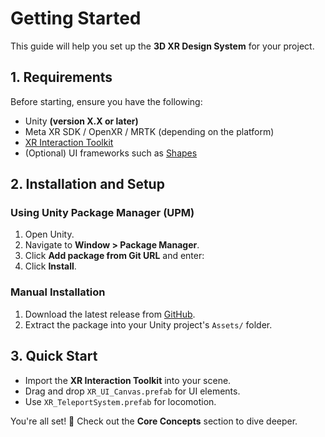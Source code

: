 # **Getting Started**


This guide will help you set up the **3D XR Design System** for your project.

## **1. Requirements**
Before starting, ensure you have the following:
- Unity **(version X.X or later)**
- Meta XR SDK / OpenXR / MRTK (depending on the platform)
- [XR Interaction Toolkit](https://docs.unity3d.com/Packages/com.unity.xr.interaction.toolkit@latest)
- (Optional) UI frameworks such as [Shapes](https://github.com/FreyaHolmer/Shapes)

## **2. Installation and Setup**
### **Using Unity Package Manager (UPM)**
1. Open Unity.
2. Navigate to **Window > Package Manager**.
3. Click **Add package from Git URL** and enter:
4. Click **Install**.

### **Manual Installation**
1. Download the latest release from [GitHub](https://github.com/your-repo).
2. Extract the package into your Unity project's `Assets/` folder.

## **3. Quick Start**
- Import the **XR Interaction Toolkit** into your scene.
- Drag and drop `XR_UI_Canvas.prefab` for UI elements.
- Use `XR_TeleportSystem.prefab` for locomotion.

You're all set! 🎉 Check out the **Core Concepts** section to dive deeper.

